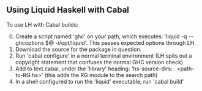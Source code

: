 Using Liquid Haskell with Cabal
-------------------------------
To use LH with Cabal builds:

0. Create a script named 'ghc' on your path, which executes: 'liquid -q --ghcoptions $@ -i/opt/liquid'.  This passes expected options through LH.
1. Download the source for the package in question.
2. Run 'cabal configure' in a normal terminal environment (LH spits out a copyright statement that confuses the normal GHC version check)
3. Add to text.cabal, under the 'library' heading: 'hs-source-dirs: . <path-to-RG.hs>' (this adds the RG module to the search path)
4. In a shell configured to run the 'liquid' executable, run 'cabal build'
